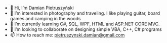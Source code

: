 - 👋 Hi, I’m Damian Pietruszyński
- 👀 I’m interested in photography and traveling. I like playing guitar, board games and camping in the woods
- 🌱 I’m currently learning C#, SQL, WPF, HTML and ASP.NET CORE MVC.
- 💞️ I’m looking to collaborate on designing simple VBA, C++, C# programs 
- 📫 How to reach me: pietruszynski.damian@gmail.com

<!---
pietruchaa93/pietruchaa93 is a ✨ special ✨ repository because its `README.md` (this file) appears on your GitHub profile.
You can click the Preview link to take a look at your changes.
--->
